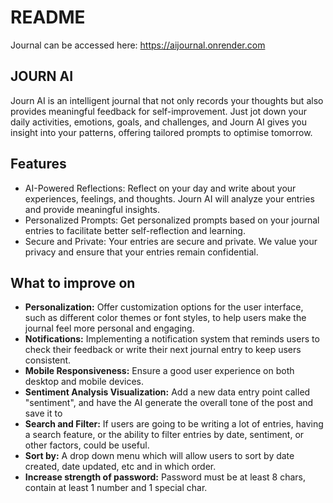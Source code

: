# README
Journal can be accessed here: https://aijournal.onrender.com

## JOURN AI
Journ AI is an intelligent journal that not only records your thoughts but also provides meaningful feedback for self-improvement. Just jot down your daily activities, emotions, goals, and challenges, and Journ AI gives you insight into your patterns, offering tailored prompts to optimise tomorrow.

## Features
- AI-Powered Reflections: Reflect on your day and write about your experiences, feelings, and thoughts. Journ AI will analyze your entries and provide meaningful insights.
- Personalized Prompts: Get personalized prompts based on your journal entries to facilitate better self-reflection and learning.
- Secure and Private: Your entries are secure and private. We value your privacy and ensure that your entries remain confidential.

## What to improve on
- **Personalization:** Offer customization options for the user interface, such as different color themes or font styles, to help users make the journal feel more personal and engaging.
- **Notifications:** Implementing a notification system that reminds users to check their feedback or write their next journal entry to keep users consistent. 
- **Mobile Responsiveness:** Ensure a good user experience on both desktop and mobile devices.
- **Sentiment Analysis Visualization:** Add a new data entry point called "sentiment", and have the AI generate the overall tone of the post and save it to 
- **Search and Filter:** If users are going to be writing a lot of entries, having a search feature, or the ability to filter entries by date, sentiment, or other factors, could be useful.
- **Sort by:** A drop down menu which will allow users to sort by date created, date updated, etc and in which order. 
- **Increase strength of password:** Password must be at least 8 chars, contain at least 1 number and 1 special char.